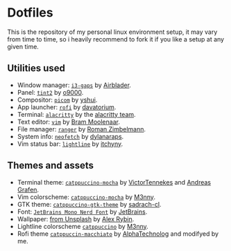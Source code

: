 # Dotfiles

This is the repository of my personal linux environment setup, it may vary
from time to time, so i heavily recommend to fork it if you like a setup at any
given time.

## Utilities used

- Window manager: [`i3-gaps`](https://github.com/Airblader/i3) by [Airblader](https://github.com/Airblader).
- Panel: [`tint2`](https://gitlab.com/o9000/tint2) by [o9000](https://gitlab.com/o9000).
- Compositor: [`picom`](https://github.com/yshui/picom) by [yshui](https://github.com/yshui).
- App launcher: [`rofi`](https://github.com/davatorium/rofi) by [davatorium](https://github.com/davatorium).
- Terminal: [`alacritty`](https://github.com/alacritty/alacritty) by the [alacritty team](https://github.com/alacritty).
- Text editor: [`vim`](https://github.com/vim/vim) by [Bram Moolenaar](vim.org).
- File manager: [`ranger`](https://github.com/ranger/ranger) by [Roman Zimbelmann](https://ranger.github.io/).
- System info: [`neofetch`](https://github.com/dylanaraps/neofetch) by [dylanaraps](https://github.com/dylanaraps).
- Vim status bar: [`lightline`](https://github.com/itchyny/lightline.vim) by [itchyny](https://github.com/itchyny/lightline.vim).

## Themes and assets

- Terminal theme: [`catppuccino-mocha`](https://github.com/catppuccin/alacritty) by [VictorTennekes](https://github.com/VictorTennekes) and [Andreas Grafen](https://github.com/andreasgrafen).
- Vim colorscheme: [`catppuccino-mocha`](https://github.com/catppuccin/vim) by [M3nny](https://github.com/M3nny).
- GTK theme: [`catppuccino-gtk-theme`](https://github.com/catppuccin/gtk) by [sadrach-cl](https://github.com/sadrach-cl).
- Font: [`JetBrains Mono Nerd Font`](https://github.com/ryanoasis/nerd-fonts/tree/master/patched-fonts/JetBrainsMono) by [JetBrains](https://www.jetbrains.com/).
- Wallpaper: [from Unsplash](https://images.unsplash.com/photo-1629058545686-f9acd8608d63?ixlib=rb-1.2.1&ixid=MnwxMjA3fDB8MHxwaG90by1wYWdlfHx8fGVufDB8fHx8&auto=format&fit=crop&w=2569&q=80) by [Alex Rybin](https://unsplash.com/@alexrybin).
- Lightline colorscheme [`catppuccino`](https://github.com/catppuccin/vim) by [M3nny](https://github.com/M3nny).
- Rofi theme [`catppuccin-macchiato`](https://github.com/catppuccin/rofi) by [AlphaTechnolog](https://github.com/AlphaTechnolog) and modifyed by me.
